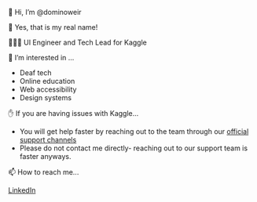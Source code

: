 👋 Hi, I’m @dominoweir

🌸 Yes, that is my real name!

👩🏼‍💻 UI Engineer and Tech Lead for Kaggle

👀 I’m interested in ...
- Deaf tech
- Online education
- Web accessibility
- Design systems


✋ If you are having issues with Kaggle...
- You will get help faster by reaching out to the team through our [official support channels](https://www.kaggle.com/contact)
- Please do not contact me directly- reaching out to our support team is faster anyways.

📫 How to reach me...

[LinkedIn](https://www.linkedin.com/in/domino-weir/)

<!---
dominoweir/dominoweir is a ✨ special ✨ repository because its `README.md` (this file) appears on your GitHub profile.
You can click the Preview link to take a look at your changes.
--->
